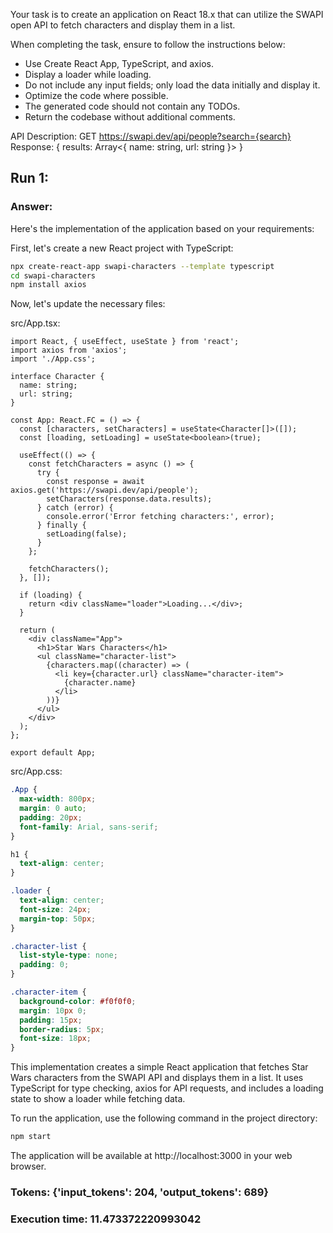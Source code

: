 Your task is to create an application on React 18.x that can utilize the SWAPI open API to fetch characters and display them in a list.

When completing the task, ensure to follow the instructions below:
- Use Create React App, TypeScript, and axios.
- Display a loader while loading.
- Do not include any input fields; only load the data initially and display it.
- Optimize the code where possible.
- The generated code should not contain any TODOs.
- Return the codebase without additional comments.

API Description:
GET https://swapi.dev/api/people?search={search}
Response:
{ results: Array<{ name: string, url: string }> }

## Run 1:
### Answer:
Here's the implementation of the application based on your requirements:

First, let's create a new React project with TypeScript:

```bash
npx create-react-app swapi-characters --template typescript
cd swapi-characters
npm install axios
```

Now, let's update the necessary files:

src/App.tsx:

```tsx
import React, { useEffect, useState } from 'react';
import axios from 'axios';
import './App.css';

interface Character {
  name: string;
  url: string;
}

const App: React.FC = () => {
  const [characters, setCharacters] = useState<Character[]>([]);
  const [loading, setLoading] = useState<boolean>(true);

  useEffect(() => {
    const fetchCharacters = async () => {
      try {
        const response = await axios.get('https://swapi.dev/api/people');
        setCharacters(response.data.results);
      } catch (error) {
        console.error('Error fetching characters:', error);
      } finally {
        setLoading(false);
      }
    };

    fetchCharacters();
  }, []);

  if (loading) {
    return <div className="loader">Loading...</div>;
  }

  return (
    <div className="App">
      <h1>Star Wars Characters</h1>
      <ul className="character-list">
        {characters.map((character) => (
          <li key={character.url} className="character-item">
            {character.name}
          </li>
        ))}
      </ul>
    </div>
  );
};

export default App;
```

src/App.css:

```css
.App {
  max-width: 800px;
  margin: 0 auto;
  padding: 20px;
  font-family: Arial, sans-serif;
}

h1 {
  text-align: center;
}

.loader {
  text-align: center;
  font-size: 24px;
  margin-top: 50px;
}

.character-list {
  list-style-type: none;
  padding: 0;
}

.character-item {
  background-color: #f0f0f0;
  margin: 10px 0;
  padding: 15px;
  border-radius: 5px;
  font-size: 18px;
}
```

This implementation creates a simple React application that fetches Star Wars characters from the SWAPI API and displays them in a list. It uses TypeScript for type checking, axios for API requests, and includes a loading state to show a loader while fetching data.

To run the application, use the following command in the project directory:

```bash
npm start
```

The application will be available at http://localhost:3000 in your web browser.

### Tokens: {'input_tokens': 204, 'output_tokens': 689}
### Execution time: 11.473372220993042
